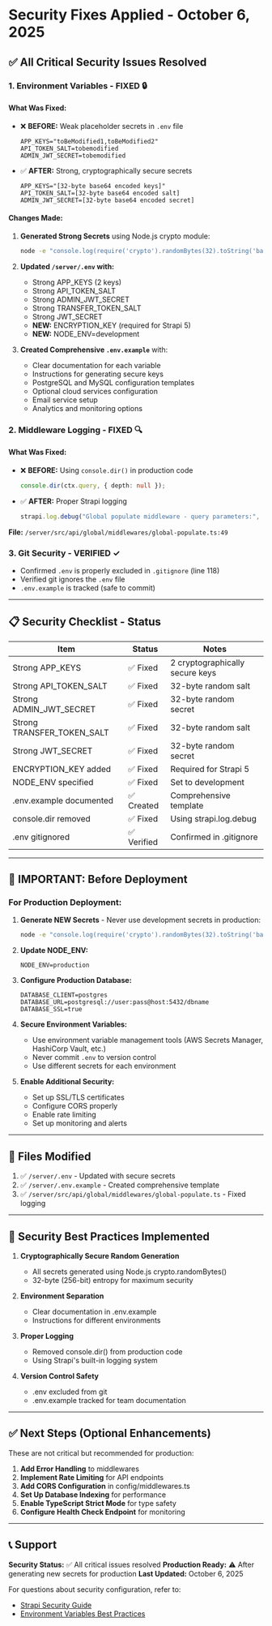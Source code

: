 # Security Fixes Applied - October 6, 2025

## ✅ All Critical Security Issues Resolved

### 1. Environment Variables - FIXED 🔒

#### What Was Fixed:
- ❌ **BEFORE:** Weak placeholder secrets in `.env` file
  ```env
  APP_KEYS="toBeModified1,toBeModified2"
  API_TOKEN_SALT=tobemodified
  ADMIN_JWT_SECRET=tobemodified
  ```

- ✅ **AFTER:** Strong, cryptographically secure secrets
  ```env
  APP_KEYS="[32-byte base64 encoded keys]"
  API_TOKEN_SALT=[32-byte base64 encoded salt]
  ADMIN_JWT_SECRET=[32-byte base64 encoded secret]
  ```

#### Changes Made:

1. **Generated Strong Secrets** using Node.js crypto module:
   ```bash
   node -e "console.log(require('crypto').randomBytes(32).toString('base64'))"
   ```

2. **Updated `/server/.env` with:**
   - Strong APP_KEYS (2 keys)
   - Strong API_TOKEN_SALT
   - Strong ADMIN_JWT_SECRET
   - Strong TRANSFER_TOKEN_SALT
   - Strong JWT_SECRET
   - **NEW:** ENCRYPTION_KEY (required for Strapi 5)
   - **NEW:** NODE_ENV=development

3. **Created Comprehensive `.env.example`** with:
   - Clear documentation for each variable
   - Instructions for generating secure keys
   - PostgreSQL and MySQL configuration templates
   - Optional cloud services configuration
   - Email service setup
   - Analytics and monitoring options

### 2. Middleware Logging - FIXED 🔍

#### What Was Fixed:
- ❌ **BEFORE:** Using `console.dir()` in production code
  ```typescript
  console.dir(ctx.query, { depth: null });
  ```

- ✅ **AFTER:** Proper Strapi logging
  ```typescript
  strapi.log.debug("Global populate middleware - query parameters:", ctx.query);
  ```

**File:** `/server/src/api/global/middlewares/global-populate.ts:49`

### 3. Git Security - VERIFIED ✓

- Confirmed `.env` is properly excluded in `.gitignore` (line 118)
- Verified git ignores the `.env` file
- `.env.example` is tracked (safe to commit)

---

## 📋 Security Checklist - Status

| Item | Status | Notes |
|------|--------|-------|
| Strong APP_KEYS | ✅ Fixed | 2 cryptographically secure keys |
| Strong API_TOKEN_SALT | ✅ Fixed | 32-byte random salt |
| Strong ADMIN_JWT_SECRET | ✅ Fixed | 32-byte random secret |
| Strong TRANSFER_TOKEN_SALT | ✅ Fixed | 32-byte random salt |
| Strong JWT_SECRET | ✅ Fixed | 32-byte random secret |
| ENCRYPTION_KEY added | ✅ Fixed | Required for Strapi 5 |
| NODE_ENV specified | ✅ Fixed | Set to development |
| .env.example documented | ✅ Created | Comprehensive template |
| console.dir removed | ✅ Fixed | Using strapi.log.debug |
| .env gitignored | ✅ Verified | Confirmed in .gitignore |

---

## 🚨 IMPORTANT: Before Deployment

### For Production Deployment:

1. **Generate NEW Secrets** - Never use development secrets in production:
   ```bash
   node -e "console.log(require('crypto').randomBytes(32).toString('base64'))"
   ```

2. **Update NODE_ENV:**
   ```env
   NODE_ENV=production
   ```

3. **Configure Production Database:**
   ```env
   DATABASE_CLIENT=postgres
   DATABASE_URL=postgresql://user:pass@host:5432/dbname
   DATABASE_SSL=true
   ```

4. **Secure Environment Variables:**
   - Use environment variable management tools (AWS Secrets Manager, HashiCorp Vault, etc.)
   - Never commit `.env` to version control
   - Use different secrets for each environment

5. **Enable Additional Security:**
   - Set up SSL/TLS certificates
   - Configure CORS properly
   - Enable rate limiting
   - Set up monitoring and alerts

---

## 📝 Files Modified

1. ✅ `/server/.env` - Updated with secure secrets
2. ✅ `/server/.env.example` - Created comprehensive template
3. ✅ `/server/src/api/global/middlewares/global-populate.ts` - Fixed logging

---

## 🔐 Security Best Practices Implemented

1. **Cryptographically Secure Random Generation**
   - All secrets generated using Node.js crypto.randomBytes()
   - 32-byte (256-bit) entropy for maximum security

2. **Environment Separation**
   - Clear documentation in .env.example
   - Instructions for different environments

3. **Proper Logging**
   - Removed console.dir() from production code
   - Using Strapi's built-in logging system

4. **Version Control Safety**
   - .env excluded from git
   - .env.example tracked for team documentation

---

## ✅ Next Steps (Optional Enhancements)

These are not critical but recommended for production:

1. **Add Error Handling** to middlewares
2. **Implement Rate Limiting** for API endpoints
3. **Add CORS Configuration** in config/middlewares.ts
4. **Set Up Database Indexing** for performance
5. **Enable TypeScript Strict Mode** for type safety
6. **Configure Health Check Endpoint** for monitoring

---

## 📞 Support

**Security Status:** ✅ All critical issues resolved
**Production Ready:** ⚠️ After generating new secrets for production
**Last Updated:** October 6, 2025

For questions about security configuration, refer to:
- [Strapi Security Guide](https://docs.strapi.io/dev-docs/security)
- [Environment Variables Best Practices](https://docs.strapi.io/dev-docs/configurations/environment)
